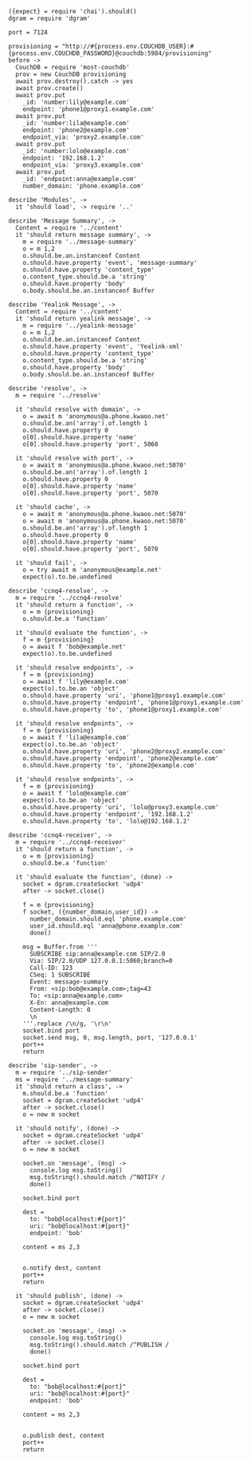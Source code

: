     ({expect} = require 'chai').should()
    dgram = require 'dgram'

    port = 7124

    provisioning = "http://#{process.env.COUCHDB_USER}:#{process.env.COUCHDB_PASSWORD}@couchdb:5984/provisioning"
    before ->
      CouchDB = require 'most-couchdb'
      prov = new CouchDB provisioning
      await prov.destroy().catch -> yes
      await prov.create()
      await prov.put
        _id: 'number:lily@example.com'
        endpoint: 'phone1@proxy1.example.com'
      await prov.put
        _id: 'number:lila@example.com'
        endpoint: 'phone2@example.com'
        endpoint_via: 'proxy2.example.com'
      await prov.put
        _id: 'number:lolo@example.com'
        endpoint: '192.168.1.2'
        endpoint_via: 'proxy3.example.com'
      await prov.put
        _id: 'endpoint:anna@example.com'
        number_domain: 'phone.example.com'

    describe 'Modules', ->
      it 'should load', -> require '..'

    describe 'Message Summary', ->
      Content = require '../content'
      it 'should return message summary', ->
        m = require '../message-summary'
        o = m 1,2
        o.should.be.an.instanceof Content
        o.should.have.property 'event', 'message-summary'
        o.should.have.property 'content_type'
        o.content_type.should.be.a 'string'
        o.should.have.property 'body'
        o.body.should.be.an.instanceof Buffer

    describe 'Yealink Message', ->
      Content = require '../content'
      it 'should return yealink message', ->
        m = require '../yealink-message'
        o = m 1,2
        o.should.be.an.instanceof Content
        o.should.have.property 'event', 'Yealink-xml'
        o.should.have.property 'content_type'
        o.content_type.should.be.a 'string'
        o.should.have.property 'body'
        o.body.should.be.an.instanceof Buffer

    describe 'resolve', ->
      m = require '../resolve'

      it 'should resolve with domain', ->
        o = await m 'anonymous@a.phone.kwaoo.net'
        o.should.be.an('array').of.length 1
        o.should.have.property 0
        o[0].should.have.property 'name'
        o[0].should.have.property 'port', 5060

      it 'should resolve with port', ->
        o = await m 'anonymous@a.phone.kwaoo.net:5070'
        o.should.be.an('array').of.length 1
        o.should.have.property 0
        o[0].should.have.property 'name'
        o[0].should.have.property 'port', 5070

      it 'should cache', ->
        o = await m 'anonymous@a.phone.kwaoo.net:5070'
        o = await m 'anonymous@a.phone.kwaoo.net:5070'
        o.should.be.an('array').of.length 1
        o.should.have.property 0
        o[0].should.have.property 'name'
        o[0].should.have.property 'port', 5070

      it 'should fail', ->
        o = try await m 'anonymous@example.net'
        expect(o).to.be.undefined

    describe 'ccnq4-resolve', ->
      m = require '../ccnq4-resolve'
      it 'should return a function', ->
        o = m {provisioning}
        o.should.be.a 'function'

      it 'should evaluate the function', ->
        f = m {provisioning}
        o = await f 'bob@example.net'
        expect(o).to.be.undefined

      it 'should resolve endpoints', ->
        f = m {provisioning}
        o = await f 'lily@example.com'
        expect(o).to.be.an 'object'
        o.should.have.property 'uri', 'phone1@proxy1.example.com'
        o.should.have.property 'endpoint', 'phone1@proxy1.example.com'
        o.should.have.property 'to', 'phone1@proxy1.example.com'

      it 'should resolve endpoints', ->
        f = m {provisioning}
        o = await f 'lila@example.com'
        expect(o).to.be.an 'object'
        o.should.have.property 'uri', 'phone2@proxy2.example.com'
        o.should.have.property 'endpoint', 'phone2@example.com'
        o.should.have.property 'to', 'phone2@example.com'

      it 'should resolve endpoints', ->
        f = m {provisioning}
        o = await f 'lolo@example.com'
        expect(o).to.be.an 'object'
        o.should.have.property 'uri', 'lolo@proxy3.example.com'
        o.should.have.property 'endpoint', '192.168.1.2'
        o.should.have.property 'to', 'lolo@192.168.1.2'

    describe 'ccnq4-receiver', ->
      m = require '../ccnq4-receiver'
      it 'should return a function', ->
        o = m {provisioning}
        o.should.be.a 'function'

      it 'should evaluate the function', (done) ->
        socket = dgram.createSocket 'udp4'
        after -> socket.close()

        f = m {provisioning}
        f socket, ({number_domain,user_id}) ->
          number_domain.should.eql 'phone.example.com'
          user_id.should.eql 'anna@phone.example.com'
          done()

        msg = Buffer.from '''
          SUBSCRIBE sip:anna@example.com SIP/2.0
          Via: SIP/2.0/UDP 127.0.0.1:5060;branch=0
          Call-ID: 123
          CSeq: 1 SUBSCRIBE
          Event: message-summary
          From: <sip:bob@example.com>;tag=43
          To: <sip:anna@example.com>
          X-En: anna@example.com
          Content-Length: 0
          \n
        '''.replace /\n/g, '\r\n'
        socket.bind port
        socket.send msg, 0, msg.length, port, '127.0.0.1'
        port++
        return

    describe 'sip-sender', ->
      m = require '../sip-sender'
      ms = require '../message-summary'
      it 'should return a class', ->
        m.should.be.a 'function'
        socket = dgram.createSocket 'udp4'
        after -> socket.close()
        o = new m socket

      it 'should notify', (done) ->
        socket = dgram.createSocket 'udp4'
        after -> socket.close()
        o = new m socket

        socket.on 'message', (msg) ->
          console.log msg.toString()
          msg.toString().should.match /^NOTIFY /
          done()

        socket.bind port

        dest =
          to: "bob@localhost:#{port}"
          uri: "bob@localhost:#{port}"
          endpoint: 'bob'

        content = ms 2,3


        o.notify dest, content
        port++
        return

      it 'should publish', (done) ->
        socket = dgram.createSocket 'udp4'
        after -> socket.close()
        o = new m socket

        socket.on 'message', (msg) ->
          console.log msg.toString()
          msg.toString().should.match /^PUBLISH /
          done()

        socket.bind port

        dest =
          to: "bob@localhost:#{port}"
          uri: "bob@localhost:#{port}"
          endpoint: 'bob'

        content = ms 2,3


        o.publish dest, content
        port++
        return
